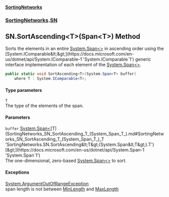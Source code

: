 #### [SortingNetworks](index.md 'index')
### [SortingNetworks](SortingNetworks.md 'SortingNetworks').[SN](SortingNetworks_SN.md 'SortingNetworks.SN')
## SN.SortAscending&lt;T&gt;(Span&lt;T&gt;) Method
Sorts the elements in an entire [System.Span&lt;&gt;](https://docs.microsoft.com/en-us/dotnet/api/System.Span-1 'System.Span`1') in ascending order using the [System.IComparable&lt;&gt;](https://docs.microsoft.com/en-us/dotnet/api/System.IComparable-1 'System.IComparable`1') generic  
interface implementation of each element of the [System.Span&lt;&gt;](https://docs.microsoft.com/en-us/dotnet/api/System.Span-1 'System.Span`1').  
```csharp
public static void SortAscending<T>(System.Span<T> buffer)
    where T : System.IComparable<T>;
```
#### Type parameters
<a name='SortingNetworks_SN_SortAscending_T_(System_Span_T_)_T'></a>
`T`  
The type of the elements of the span.
  
#### Parameters
<a name='SortingNetworks_SN_SortAscending_T_(System_Span_T_)_buffer'></a>
`buffer` [System.Span&lt;](https://docs.microsoft.com/en-us/dotnet/api/System.Span-1 'System.Span`1')[T](SortingNetworks_SN_SortAscending_T_(System_Span_T_).md#SortingNetworks_SN_SortAscending_T_(System_Span_T_)_T 'SortingNetworks.SN.SortAscending&lt;T&gt;(System.Span&lt;T&gt;).T')[&gt;](https://docs.microsoft.com/en-us/dotnet/api/System.Span-1 'System.Span`1')  
The one-dimensional, zero-based [System.Span&lt;&gt;](https://docs.microsoft.com/en-us/dotnet/api/System.Span-1 'System.Span`1') to sort.
  
#### Exceptions
[System.ArgumentOutOfRangeException](https://docs.microsoft.com/en-us/dotnet/api/System.ArgumentOutOfRangeException 'System.ArgumentOutOfRangeException')  
span length is not between [MinLength](SortingNetworks_SN_MinLength.md 'SortingNetworks.SN.MinLength') and [MaxLength](SortingNetworks_SN_MaxLength.md 'SortingNetworks.SN.MaxLength')
